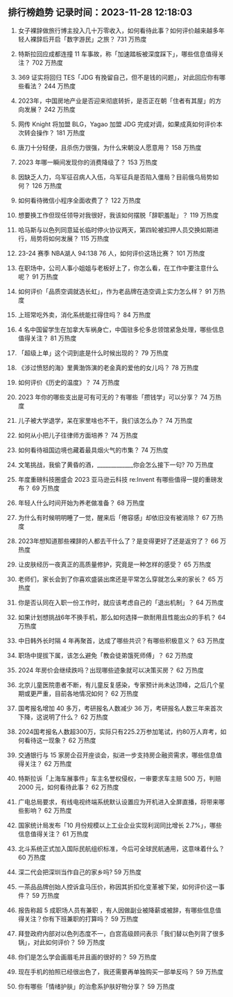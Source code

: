 
## 排行榜趋势 记录时间：2023-11-28 12:18:03
  
  1. 女子裸辞做旅行博主投入几十万零收入，如何看待此事？如何评价越来越多年轻人裸辞后开启「数字游民」之旅？ 731 万热度
    
  2. 特斯拉回应成都连撞 11 车事故，称「加速踏板被深度踩下」，哪些信息值得关注？ 702 万热度
    
  3. 369 证实将回归 TES「JDG 有挽留自己，但不是钱的问题」，对此回应你有哪些看法？ 244 万热度
    
  4. 2023年，中国房地产业是否迎来彻底转折，是否正在朝「住者有其屋」的方向发展？ 242 万热度
    
  5. 网传 Knight 将加盟 BLG，Yagao 加盟 JDG 完成对调，如果成真如何评价本次转会操作？ 181 万热度
    
  6. 唐刀十分轻便，且杀伤力很强，为什么宋朝没人愿意用？ 158 万热度
    
  7. 2023 年哪一瞬间发现你的消费降级了？ 153 万热度
    
  8. 因缺乏人力，乌军征召病人入伍，乌军征兵是否陷入僵局？目前俄乌局势如何？ 126 万热度
    
  9. 如何看待微信小程序全面收费了？ 122 万热度
    
  10. 想要换工作但现任领导对我很好，我该如何摆脱「辞职羞耻」？ 119 万热度
    
  11. 哈马斯与以色列同意延长临时停火协议两天，第四轮被扣押人员交换如期进行，局势将如何发展？ 115 万热度
    
  12. 23-24 赛季 NBA湖人 94:138 76 人，如何评价这场比赛？ 101 万热度
    
  13. 在职场中，公司人事小姐姐与老板好上了，你怎么看，在工作中要注意什么呢？ 91 万热度
    
  14. 如何评价「品质空调就选长虹」，作为老品牌在造空调上实力怎么样？ 91 万热度
    
  15. 上班常吃外卖，消化系统能扛得住吗？ 84 万热度
    
  16. 4 名中国留学生在加拿大车祸身亡，中国驻多伦多总领馆紧急处理，哪些信息值得关注？ 81 万热度
    
  17. 「超级上单」这个词到底是什么时候出现的？ 79 万热度
    
  18. 《涉过愤怒的海》里黄渤饰演的老金真的爱他的女儿吗？ 78 万热度
    
  19. 如何评价《历史的温度》？ 74 万热度
    
  20. 2023 年你的哪些支出是可有可无的？有哪些「攒钱学」可以分享？ 74 万热度
    
  21. 儿子被大学退学，呆在家里啥也不干，我们该怎么办？ 74 万热度
    
  22. 如何从小把儿子往律师方面培养？ 74 万热度
    
  23. 如何看待祖国边境也藏着最具烟火气的市集？ 74 万热度
    
  24. 文笔挑战，我偷了黄昏的酒，_____________你会怎么接下一句? 70 万热度
    
  25. 年度重磅科技圈盛会 2023 亚马逊云科技 re:Invent 有哪些值得一提的重磅发布？ 69 万热度
    
  26. 年轻人什么时间开始为养老做准备？ 68 万热度
    
  27. 为什么有时候明明睡了一觉，醒来后「倦容感」却依旧没有被消除？ 67 万热度
    
  28. 2023年想知道那些裸辞的人都去干什么了？是变得更好了还是返穷了？ 66 万热度
    
  29. 让皮肤经历一夜真正的高质量修护，究竟是一种怎样的感受？ 65 万热度
    
  30. 老师们，家长会到了你喜欢盛装出席还是平常怎么穿就怎么来的家长？ 65 万热度
    
  31. 你是否认同在入职一份工作时，就应该考虑自己的「退出机制」？ 64 万热度
    
  32. 如果计划想挑战6年不换手机，那么如何选择一款耐用且性能出众的手机？ 64 万热度
    
  33. 中日韩外长时隔 4 年再聚首，达成了哪些共识？有哪些积极意义？ 63 万热度
    
  34. 职场中提拔下属，该怎么避免「教会徒弟饿死师傅」？ 62 万热度
    
  35. 2024 年房价会继续跌吗？出现哪些迹象就可以决策买房？ 62 万热度
    
  36. 北京儿童医院患者不断，有儿童反复感染，专家预计尚未达顶峰，之后几个星期或更严重，目前各地情况如何？ 62 万热度
    
  37. 国考报名增加 40 多万，考研报名人数减少 36 万，考研报名人数三年来首次下降，这说明了什么？ 62 万热度
    
  38. 2024国考报名人数超300万，实际只有225.2万参加笔试，约80万人弃考，如何看待这一现象？ 62 万热度
    
  39. 交通银行与 15 家房企召开座谈会，拟进一步支持房企融资需求，哪些信息值得关注？ 62 万热度
    
  40. 特斯拉诉「上海车展事件」车主名誉权侵权，一审要求车主赔 500 万，判赔 2000 元，如何看待此事？ 62 万热度
    
  41. 广电总局要求，有线电视终端系统默认设置应为开机进入全屏直播，将带来哪些影响？ 62 万热度
    
  42. 国家统计局发布「10 月份规模以上工业企业实现利润同比增长 2.7%」，哪些信息值得关注？ 61 万热度
    
  43. 北斗系统正式加入国际民航组织标准，今后可全球民航通用，这意味着什么？ 60 万热度
    
  44. 深二代会把深圳当作自己的家乡吗? 59 万热度
    
  45. 一茶品品牌创始人控诉盒马压价，称因其折扣化变革被下架，如何评价这一事件？ 59 万热度
    
  46. 报告称超 5 成职场人员有兼职 ，有人因做副业被降薪或被辞，有哪些信息值得关注？你有下班兼职的打算吗？ 59 万热度
    
  47. 拜登政府内部对以色列态度不一，白宫高级顾问表示「我们替以色列背了很多锅」，对此如何评价？ 59 万热度
    
  48. 你们是怎么学会画眉毛并且画的很好的？ 59 万热度
    
  49. 现在手机的拍照已经很出色了，我还需要再单独购买一部单反吗？ 59 万热度
    
  50. 你有哪些「情绪护肤」的治愈系护肤好物分享？ 59 万热度
    